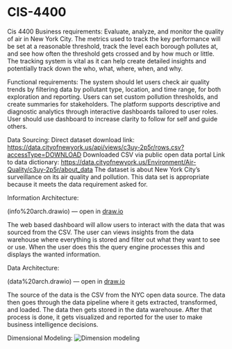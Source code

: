 # CIS-4400
Cis 4400 
Business requirements: Evaluate, analyze, and monitor the quality of air in New York City. The metrics used to track the key performance will be set at a reasonable threshold, track the level each borough pollutes at, and see how often the threshold gets crossed and by how much or little. The tracking system is vital as it can help create detailed insights and potentially track down the who, what, where, when, and why.

Functional requirements: The system should let users check air quality trends by filtering data by pollutant type, location, and time range, for both exploration and reporting. Users can set custom pollution thresholds, and create summaries for stakeholders. The platform supports descriptive and diagnostic analytics through interactive dashboards tailored to user roles. User should use dashboard to increase clarity to follow for self and guide others.

Data Sourcing: 
Direct dataset download link: https://data.cityofnewyork.us/api/views/c3uy-2p5r/rows.csv?accessType=DOWNLOAD
Downloaded CSV via public open data portal
Link to data dictionary: https://data.cityofnewyork.us/Environment/Air-Quality/c3uy-2p5r/about_data
The dataset is about New York City’s surveillance on its air quality and pollution. This data set is appropriate because it meets the data requirement asked for. 

Information Architecture:

(info%20arch.drawio) — open in [draw.io](https://draw.io)

The web based dashboard will allow users to interact with the data that was sourced from the CSV. The user can views insights from the data warehouse where everything is stored and filter out what they want to see or use. When the user does this the query engine processes this and displays the wanted information.

Data Architecture:

(data%20arch.drawio) — open in [draw.io](https://draw.io)

The source of the data is the CSV from the NYC open data source. The data then goes through the data pipeline where it gets extracted, transformed, and loaded. The data then gets stored in the data warehouse. After that process is done, it gets visualized and reported for the user to make business intelligence decisions. 


Dimensional Modeling: 
![Dimension modeling](https://github.com/thatf90/CIS-4400/issues/1)

